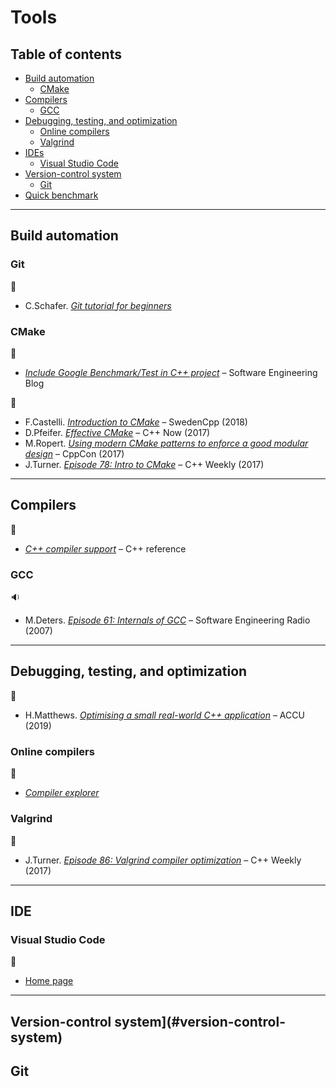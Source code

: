 # Tools

## Table of contents

* [Build automation](#build-automation)
	* [CMake](#cmake)
* [Compilers](#compilers)
	* [GCC](#gcc)
* [Debugging, testing, and optimization](#debugging-testing-and-optimization)
	* [Online compilers](#online-compilers)
	* [Valgrind](#valgrind)
* [IDEs](#ides)
	* [Visual Studio Code](#visual-studio-code)
* [Version-control system](#version-control-system)
	* [Git](#git)
* [Quick benchmark](http://quick-bench.com/)

---

## Build automation

### Git

:movie_camera:

* C.Schafer. [*Git tutorial for beginners*](https://www.youtube.com/playlist?list=PL-osiE80TeTuRUfjRe54Eea17-YfnOOAx)

### CMake

:link:

* [*Include Google Benchmark/Test in C++ project*](https://felixmoessbauer.com/blog-reader/include-google-benchmark-test-in-c-project.html) &ndash; Software Engineering Blog

:movie_camera:

* F.Castelli. [*Introduction to CMake*](https://www.youtube.com/watch?v=jt3meXdP-QI) &ndash; SwedenCpp (2018)
* D.Pfeifer. [*Effective CMake*](https://www.youtube.com/watch?v=bsXLMQ6WgIk) &ndash; C++ Now (2017)
* M.Ropert. [*Using modern CMake patterns to enforce a good modular design*](https://www.youtube.com/watch?v=eC9-iRN2b04) &ndash; CppCon (2017)
* J.Turner. [*Episode 78: Intro to CMake*](https://www.youtube.com/watch?v=HPMvU64RUTY) &ndash; C++ Weekly (2017)

---

## Compilers

:link:

* [*C++ compiler support*](https://en.cppreference.com/w/cpp/compiler_support) &ndash; C++ reference

### GCC

:sound:

* M.Deters. [*Episode 61: Internals of GCC*](http://www.se-radio.net/2007/07/episode-61-internals-of-gcc/) &ndash; Software Engineering Radio (2007)

---

## Debugging, testing, and optimization

:movie_camera:

* H.Matthews. [*Optimising a small real-world C++ application*](https://www.youtube.com/watch?v=fDlE93hs_-U) &ndash; ACCU (2019)

### Online compilers

:link:

* [*Compiler explorer*](https://godbolt.org/)

### Valgrind

:movie_camera:

* J.Turner. [*Episode 86: Valgrind compiler optimization*](https://www.youtube.com/watch?v=3l0BQs2ThTo) &ndash; C++ Weekly (2017)

---

## IDE

### Visual Studio Code

:link:

* [Home page](https://code.visualstudio.com/)

---

## Version-control system](#version-control-system)

## Git
